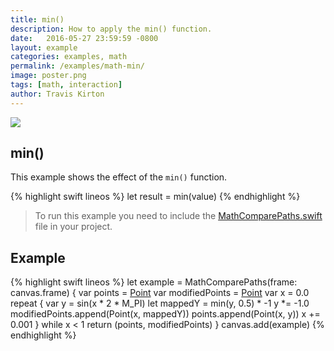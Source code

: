 ```yaml
---
title: min()
description: How to apply the min() function.
date:   2016-05-27 23:59:59 -0800
layout: example
categories: examples, math
permalink: /examples/math-min/
image: poster.png
tags: [math, interaction]
author: Travis Kirton
---
```

![](min.png)

## min()
This example shows the effect of the `min()` function.

{% highlight swift lineos %}
let result = min(value)
{% endhighlight %}

> To run this example you need to include the [MathComparePaths.swift](https://gist.github.com/C4Framework/0705e9ad451fa2b655075ad72432ca46) file in your project.

## Example
{% highlight swift lineos %}
let example = MathComparePaths(frame: canvas.frame) {
    var points = [Point]()
    var modifiedPoints = [Point]()
    var x = 0.0
    repeat {
        var y = sin(x * 2 * M_PI)
        let mappedY = min(y, 0.5) * -1
        y *= -1.0
        modifiedPoints.append(Point(x, mappedY))
        points.append(Point(x, y))
        x += 0.001
    } while x < 1
    return (points, modifiedPoints)
}
canvas.add(example)
{% endhighlight %}
